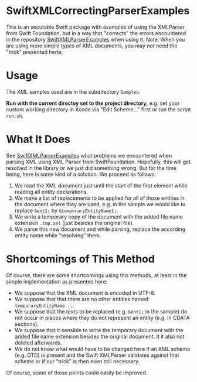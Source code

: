# SwiftXMLCorrectingParserExamples

This is an xecutable Swift package with examples of using the XMLParser from Swift Foundation, but in a way that "corrects" the errors encountered in the repository [SwiftXMLParserExamples](https://github.com/stefanspringer1/SwiftXMLParserExamples) when using it. Note: When you are using more simple types of XML documents, you may not need the "trick" presented herte.

# Usage

The XML samples used are in the subdirectory `Samples`.

**Run with the current directoy set to the project directory,** e.g. set your custom working directory in Xcode via "Edit Scheme..." first or run the script `run.sh`.

# What It Does

See [SwiftXMLParserExamples](https://github.com/stefanspringer1/SwiftXMLParserExamples) what problems we encountered when parsing XML using XML Parser from SwiftFoundation. Hopefully, this will get resolved in the library or we just did something wrong. But for the time being, here is some kind of a solution. We proceed as follows:

1. We read the XML document just until the start of the first element while reading all entity declarations.
2. We make a list of replacements to be applied for all of those entities in the document where they are used, e.g. in the sample we would like to replace `&ent1;` by `&temporaryEntityName1;`.
3. We write a temporary copy of the document with the added file name extension `.tmp.xml` (just besides the original file).
4. We parse this new document and while parsing, replace the according entity name while "resolving" them.

# Shortcomings of This Method

Of course, there are some shortcomings using this methods, at least in the simple implementation as presented here:

- We suppose that the XML document is encoded in UTF-8.
- We suppose that that there are no other entities named `temporaryEntityName...`.
- We suppose that the texts to be replaced (e.g. `&ent1;` in the sample) do not occur in places where they do not represent an entity (e.g. in CDATA sections).
- We suppose that it sensible to write the temporary document with the added file name extension besides the original document. It it also not deleted afterwards.
- We do not know what would have to be changed here if an XML schema (e.g. DTD) is present and the Swift XMLParser validates against that scheme or if our "trick" is then even still necessary.

Of course, some of those points could easily be improved.